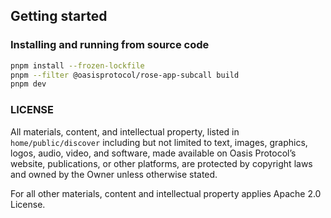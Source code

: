 ## Getting started

### Installing and running from source code

```sh
pnpm install --frozen-lockfile
pnpm --filter @oasisprotocol/rose-app-subcall build
pnpm dev
```

### LICENSE

All materials, content, and intellectual property, listed in
`home/public/discover` including but not limited to
text, images, graphics, logos, audio, video, and software, made available
on Oasis Protocol’s website, publications, or other platforms,
are protected by copyright laws and owned by the Owner unless otherwise stated.

For all other materials, content and intellectual property applies Apache 2.0
License.

